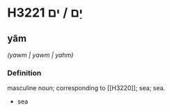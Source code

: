 # H3221 יָם / ים

## yâm

_(yawm | yawm | yahm)_

### Definition

masculine noun; corresponding to [[H3220]]; sea; sea.

- sea
